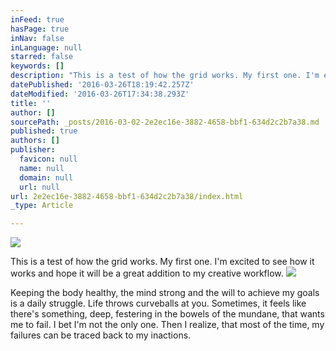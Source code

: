 ```yaml
---
inFeed: true
hasPage: true
inNav: false
inLanguage: null
starred: false
keywords: []
description: "This is a test of how the grid works. My first one. I'm excited to see how it works and hope it will be a great addition to my creative workflow."
datePublished: '2016-03-26T18:19:42.257Z'
dateModified: '2016-03-26T17:34:38.293Z'
title: ''
author: []
sourcePath: _posts/2016-03-02-2e2ec16e-3882-4658-bbf1-634d2c2b7a38.md
published: true
authors: []
publisher:
  favicon: null
  name: null
  domain: null
  url: null
url: 2e2ec16e-3882-4658-bbf1-634d2c2b7a38/index.html
_type: Article

---
```

![](https://the-grid-user-content.s3-us-west-2.amazonaws.com/299cedfe-801b-48dc-bd93-4cc2357e8315.jpg)

This is a test of how the grid works. My first one. I'm excited to see how it works and hope it will be a great addition to my creative workflow.
![](https://the-grid-user-content.s3-us-west-2.amazonaws.com/aebcea8e-964e-4569-92ec-c32352d02fd7.jpg)

Keeping the body healthy, the mind strong and the will to achieve my goals is a daily struggle. Life throws curveballs at you. Sometimes, it feels like there's something, deep, festering in the bowels of the mundane, that wants me to fail. I bet I'm not the only one. Then I realize, that most of the time, my failures can be traced back to my inactions.